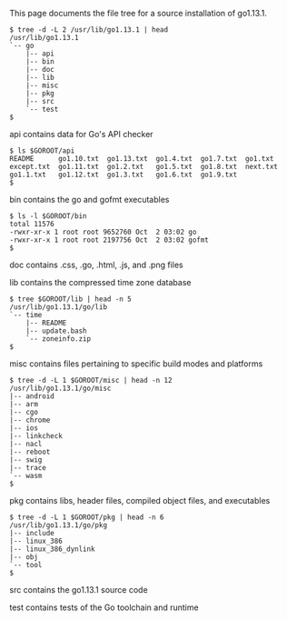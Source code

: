 This page documents the file tree for a source installation of go1.13.1.

```
$ tree -d -L 2 /usr/lib/go1.13.1 | head
/usr/lib/go1.13.1
`-- go
    |-- api
    |-- bin
    |-- doc
    |-- lib
    |-- misc
    |-- pkg
    |-- src
    `-- test
$
```

api contains data for Go's API checker

```
$ ls $GOROOT/api
README	    go1.10.txt	go1.13.txt  go1.4.txt  go1.7.txt  go1.txt
except.txt  go1.11.txt	go1.2.txt   go1.5.txt  go1.8.txt  next.txt
go1.1.txt   go1.12.txt	go1.3.txt   go1.6.txt  go1.9.txt
$
```

bin contains the go and gofmt executables

```
$ ls -l $GOROOT/bin
total 11576
-rwxr-xr-x 1 root root 9652760 Oct  2 03:02 go
-rwxr-xr-x 1 root root 2197756 Oct  2 03:02 gofmt
$
```

doc contains .css, .go, .html, .js, and .png files

lib contains the compressed time zone database

```
$ tree $GOROOT/lib | head -n 5
/usr/lib/go1.13.1/go/lib
`-- time
    |-- README
    |-- update.bash
    `-- zoneinfo.zip
$
```

misc contains files pertaining to specific build modes and platforms

```
$ tree -d -L 1 $GOROOT/misc | head -n 12
/usr/lib/go1.13.1/go/misc
|-- android
|-- arm
|-- cgo
|-- chrome
|-- ios
|-- linkcheck
|-- nacl
|-- reboot
|-- swig
|-- trace
`-- wasm
$
```

pkg contains libs, header files, compiled object files, and executables

```
$ tree -d -L 1 $GOROOT/pkg | head -n 6
/usr/lib/go1.13.1/go/pkg
|-- include
|-- linux_386
|-- linux_386_dynlink
|-- obj
`-- tool
$
```
src contains the go1.13.1 source code

test contains tests of the Go toolchain and runtime